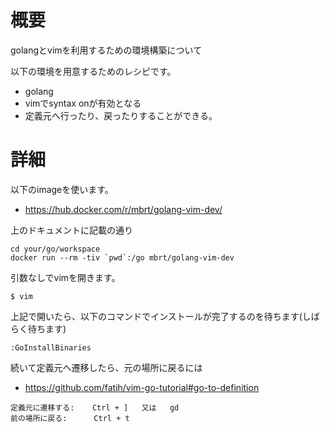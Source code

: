 # 概要
golangとvimを利用するための環境構築について

以下の環境を用意するためのレシピです。
- golang
- vimでsyntax onが有効となる
- 定義元へ行ったり、戻ったりすることができる。

# 詳細 

以下のimageを使います。
- https://hub.docker.com/r/mbrt/golang-vim-dev/

上のドキュメントに記載の通り
```
cd your/go/workspace
docker run --rm -tiv `pwd`:/go mbrt/golang-vim-dev
```

引数なしでvimを開きます。
```
$ vim
```

上記で開いたら、以下のコマンドでインストールが完了するのを待ちます(しばらく待ちます)
```
:GoInstallBinaries
```

続いて定義元へ遷移したら、元の場所に戻るには
- https://github.com/fatih/vim-go-tutorial#go-to-definition

```
定義元に遷移する:    Ctrl + ]   又は   gd
前の場所に戻る:      Ctrl + t
```



